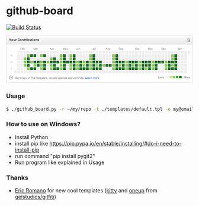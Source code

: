 # github-board
[![Build Status](https://travis-ci.org/bayandin/github-board.png)](https://travis-ci.org/bayandin/github-board)

![Default](templates/default.png)

### Usage
```bash
$ ./github_board.py -r ~/my/repo -t ./templates/default.tpl -e my@email.com -a center
```

### How to use on Windows?

* Install Python
* install pip like https://pip.pypa.io/en/stable/installing/#do-i-need-to-install-pip
* run command "pip install pygit2"
* Run program like explained in Usage


### Thanks
* [Eric Romano](https://github.com/gelstudios) for new cool templates ([kitty](templates/kitty.png) and [oneup](templates/oneup.png) from [gelstudios/gitfiti](https://github.com/gelstudios/gitfiti))
